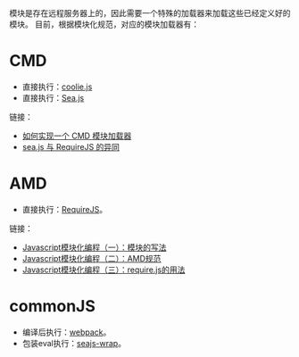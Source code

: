 模块是存在远程服务器上的，因此需要一个特殊的加载器来加载这些已经定义好的模块。
目前，根据模块化规范，对应的模块加载器有：



# CMD
- 直接执行：[coolie.js](http://coolie.ydr.me/)
- 直接执行：[Sea.js](http://seajs.org/)

链接：
- [如何实现一个 CMD 模块加载器](http://annn.me/how-to-realize-cmd-loader/)
- [sea.js 与 RequireJS 的异同](https://github.com/seajs/seajs/issues/277)




# AMD
- 直接执行：[RequireJS](http://requirejs.org/)。

链接：
- [Javascript模块化编程（一）：模块的写法](http://www.ruanyifeng.com/blog/2012/10/javascript_module.html)
- [Javascript模块化编程（二）：AMD规范](http://www.ruanyifeng.com/blog/2012/10/asynchronous_module_definition.html)
- [Javascript模块化编程（三）：require.js的用法](http://www.ruanyifeng.com/blog/2012/11/require_js.html)




# commonJS
- 编译后执行：[webpack](https://webpack.github.io/)。
- 包装eval执行：[seajs-wrap](https://github.com/seajs/seajs-wrap)。
